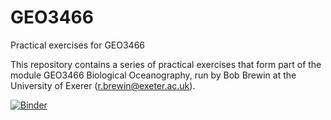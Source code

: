 # GEO3466
Practical exercises for GEO3466

This repository contains a series of practical exercises that form part of the module GEO3466 Biological Oceanography, run by Bob Brewin at the University of Exerer (r.brewin@exeter.ac.uk).

[![Binder](https://mybinder.org/badge_logo.svg)](https://mybinder.org/v2/gh/rjbrewin/GEO3466/master)
